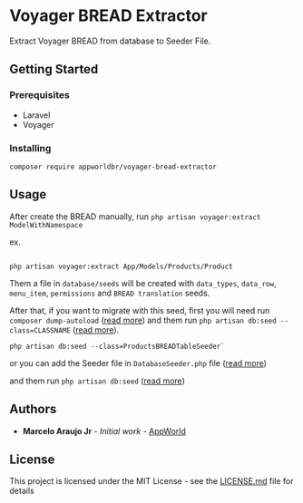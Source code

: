 # Voyager BREAD Extractor

Extract Voyager BREAD from database to Seeder File.

## Getting Started

### Prerequisites

- Laravel
- Voyager

### Installing

```dash
composer require appworldbr/voyager-bread-extractor
```

## Usage

After create the BREAD manually, run `php artisan voyager:extract ModelWithNamespace`

ex.

```dash

php artisan voyager:extract App/Models/Products/Product

```

Them a file in `database/seeds` will be created with `data_types`, `data_row`, `menu_item`, `permissions` and `BREAD translation` seeds.

After that, if you want to migrate with this seed, first you will need run `composer dump-autoload` ([read more](https://laravel.com/docs/7.x/seeding#running-seeders)) and them run `php artisan db:seed --class=CLASSNAME` ([read more](https://laravel.com/docs/7.x/seeding#running-seeders)).

```dash
php artisan db:seed --class=ProductsBREADTableSeeder`
```

or you can add the Seeder file in `DatabaseSeeder.php` file ([read more](https://laravel.com/docs/7.x/seeding#introduction))

and them run `php artisan db:seed` ([read more](https://laravel.com/docs/7.x/seeding#introduction))

## Authors

* **Marcelo Araujo Jr** - *Initial work* - [AppWorld](https://appworld.com.br/)

## License

This project is licensed under the MIT License - see the [LICENSE.md](LICENSE.md) file for details
